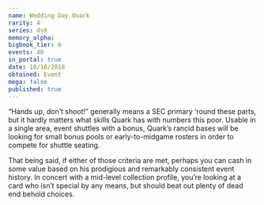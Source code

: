 ```yaml
---
name: Wedding Day Quark
rarity: 4
series: ds9
memory_alpha:
bigbook_tier: 6
events: 40
in_portal: true
date: 18/10/2018
obtained: Event
mega: false
published: true
---
```


“Hands up, don’t shoot!” generally means a SEC primary ‘round these parts, but it hardly matters what skills Quark has with numbers this poor. Usable in a single area, event shuttles with a bonus, Quark’s rancid bases will be looking for small bonus pools or early-to-midgame rosters in order to compete for shuttle seating.

That being said, if either of those criteria are met, perhaps you can cash in some value based on his prodigious and remarkably consistent event history. In concert with a mid-level collection profile, you’re looking at a card who isn’t special by any means, but should beat out plenty of dead end behold choices.
